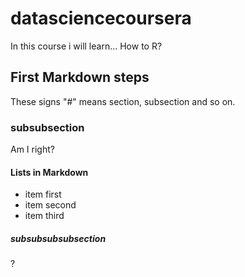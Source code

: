 # datasciencecoursera

In this course i will learn...
How to R?

## First Markdown steps

These signs "#" means section, subsection and so on.

### subsubsection
Am I right?

#### Lists in Markdown
* item first
* item second
* item third

##### subsubsubsubsection
?

